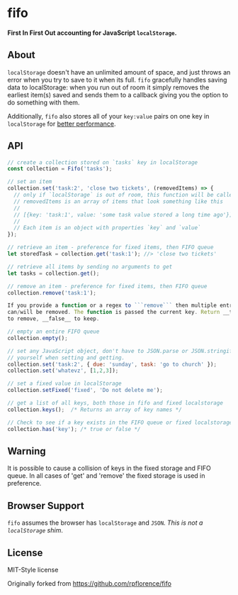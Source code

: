 fifo
====

**First In First Out accounting for JavaScript `localStorage`.**

About
-----

`localStorage` doesn't have an unlimited amount of space, and just throws an error when you try to save to it when its full. `fifo` gracefully handles saving data to localStorage: when you run out of room it simply removes the earliest item(s) saved and sends them to a callback giving you the option to do something with them.

Additionally, `fifo` also stores all of your `key:value` pairs on one key in `localStorage` for [better performance][perf].

API
---

```javascript
// create a collection stored on `tasks` key in localStorage
const collection = Fifo('tasks');

// set an item
collection.set('task:2', 'close two tickets', (removedItems) => {
  // only if `localStorage` is out of room, this function will be called
  // removedItems is an array of items that look something like this
  //
  // [{key: 'task:1', value: 'some task value stored a long time ago'}]
  //
  // Each item is an object with properties `key` and `value`
});

// retrieve an item - preference for fixed items, then FIFO queue
let storedTask = collection.get('task:1'); //> 'close two tickets'

// retrieve all items by sending no arguments to get
let tasks = collection.get();

// remove an item - preference for fixed items, then FIFO queue
collection.remove('task:1');

If you provide a function or a regex to ```remove``` then multiple entries
can/will be removed. The function is passed the current key. Return __true__
to remove, __false__ to keep.

// empty an entire FIFO queue
collection.empty();

// set any JavaScript object, don't have to JSON.parse or JSON.stringify
// yourself when setting and getting.
collection.set('task:2', { due: 'sunday', task: 'go to church' });
collection.set('whatevz', [1,2,3]);

// set a fixed value in localStorage
collection.setFixed('fixed', 'Do not delete me');

// get a list of all keys, both those in fifo and fixed localstorage
collection.keys();  /* Returns an array of key names */

// Check to see if a key exists in the FIFO queue or fixed localstorage
collection.has('key'); /* true or false */
```

Warning
--------

It is possible to cause a collision of keys in the fixed storage and FIFO queue. In all cases of 'get' and 'remove' the fixed storage is used in preference.

Browser Support
---------------

`fifo` assumes the browser has `localStorage` and `JSON`. _This is not a `localStorage` shim_.

License
-------

MIT-Style license

Originally forked from https://github.com/rpflorence/fifo

[perf]:http://jsperf.com/localstorage-string-size-retrieval
